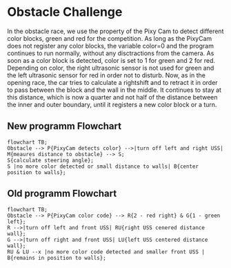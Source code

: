 # Obstacle Challenge

In the obstacle race, we use the property of the Pixy Cam to detect different color blocks, green and red for the competition. As long as the PixyCam does not register any color blocks, the variable color=0 and the program continues to run normally, without any disctractions from the camera. As soon as a color block is detected, color is set to 1 for green and 2 for red. Depending on color, the right ultrasonic sensor is not used for green and the left ultrasonic sensor for red in order not to disturb. Now, as in the opening race, the car tries to calculate a rightshift and to retract it in order to pass between the block and the wall in the middle. It continues to stay at this distance, which is now a quarter and not half of the distance between the inner and outer boundary, until it registers a new color block or a turn.

## New programm Flowchart
```mermaid
flowchart TB;
Obstacle --> P{PixyCam detects color} -->|turn off left and right USS| M{meaures distance to obstacle} --> S;
S{calculate steering angle};
S |no more color detected or small distance to walls| B{center position to walls};
```
## Old programm Flowchart 
```mermaid
flowchart TB;
Obstacle --> P{PixyCam color code} --> R{2 - red right} & G{1 - green left};
R -->|turn off left and front USS| RU{right USS cenered distance wall};
G -->|turn off right and front USS| LU{left USS centered distance wall};
RU & LU --x |no more color code detected and smaller front USS | B{remains in position to walls};
```

